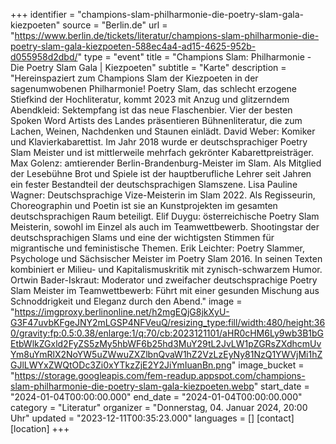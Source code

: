 +++
identifier = "champions-slam-philharmonie-die-poetry-slam-gala-kiezpoeten"
source = "Berlin.de"
url = "https://www.berlin.de/tickets/literatur/champions-slam-philharmonie-die-poetry-slam-gala-kiezpoeten-588ec4a4-ad15-4625-952b-d055958d2dbd/"
type = "event"
title = "Champions Slam: Philharmonie - Die Poetry Slam Gala | Kiezpoeten"
subtitle = "Karte"
description = "Hereinspaziert zum Champions Slam der Kiezpoeten in der sagenumwobenen Philharmonie! Poetry Slam, das schlecht erzogene Stiefkind der Hochliteratur, kommt 2023 mit Anzug und glitzerndem Abendkleid: Sektempfang ist das neue Flaschenbier. Vier der besten Spoken Word Artists des Landes präsentieren Bühnenliteratur, die zum Lachen, Weinen, Nachdenken und Staunen einlädt. David Weber: Komiker und Klavierkabarettist. Im Jahr 2018 wurde er deutschsprachiger Poetry Slam Meister und ist mittlerweile mehrfach gekrönter Kabarettpreisträger. Max Golenz: amtierender Berlin-Brandenburg-Meister im Slam. Als Mitglied der Lesebühne Brot und Spiele ist der hauptberufliche Lehrer seit Jahren ein fester Bestandteil der deutschsprachigen Slamszene. Lisa Pauline Wagner: Deutschsprachige Vize-Meisterin im Slam 2022. Als Regisseurin, Choreographin und Poetin ist sie an Kunstprojekten im gesamten deutschsprachigen Raum beteiligt. Elif Duygu: österreichische Poetry Slam Meisterin, sowohl im Einzel als auch im Teamwettbewerb. Shootingstar der deutschsprachigen Slams und eine der wichtigsten Stimmen für migrantische und feministische Themen. Erik Leichter: Poetry Slammer, Psychologe und Sächsischer Meister im Poetry Slam 2016. In seinen Texten kombiniert er Milieu- und Kapitalismuskritik mit zynisch-schwarzem Humor. Ortwin Bader-Iskraut: Moderator und zweifacher deutschsprachige Poetry Slam Meister im Teamwettbewerb: Führt mit einer gesunden Mischung aus Schnoddrigkeit und Eleganz durch den Abend."
image = "https://imgproxy.berlinonline.net/h2mgEQjG8jkXyU-G3F47uvbKFgeJNY2mLGSP4NFVeuQ/resizing_type:fill/width:480/height:360/gravity:fp:0.5:0.38/enlarge:1/q:70/cb:2023121101/aHR0cHM6Ly9wb3B1bGEtbWlkZGxld2FyZS5zMy5hbWF6b25hd3MuY29tL2JvLW1pZGRsZXdhcmUvYm8uYmRlX2NoYW5uZWwuZXZlbnQvaW1hZ2VzLzEyNy81NzQ1YWVjMi1hZGJlLWYxZWQtODc3Zi0xYTkzZjE2Y2JiYmIuanBn.png"
image_bucket = "https://storage.googleapis.com/fem-readup.appspot.com/champions-slam-philharmonie-die-poetry-slam-gala-kiezpoeten.webp"
start_date = "2024-01-04T00:00:00.000"
end_date = "2024-01-04T00:00:00.000"
category = "Literatur"
organizer = "Donnerstag, 04. Januar 2024, 20:00 Uhr"
updated = "2023-12-11T00:35:23.000"
languages = []
[contact]
[location]
+++
